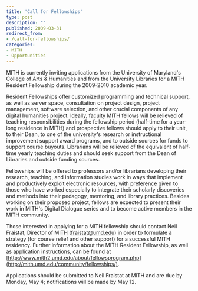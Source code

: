 ```yaml
---
title: 'Call for Fellowships'
type: post
description: ""
published: 2009-03-31
redirect_from: 
- /call-for-fellowships/
categories:
- MITH
- Opportunities
---
```

MITH is currently inviting applications from the University of Maryland's College of Arts & Humanities and from the University Libraries for a MITH Resident Fellowship during the 2009-2010 academic year.

Resident Fellowships offer customized programming and technical support, as well as server space, consultation on project design, project management, software selection, and other crucial components of any digital humanities project. Ideally, faculty MITH fellows will be relieved of teaching responsibilities during the fellowship period (half-time for a year-long residence in MITH) and prospective fellows should apply to their unit, to their Dean, to one of the university's research or instructional improvement support award programs, and to outside sources for funds to support course buyouts. Librarians will be relieved of the equivalent of half-time yearly teaching duties and should seek support from the Dean of Libraries and outside funding sources.

Fellowships will be offered to professors and/or librarians developing their research, teaching, and information studies work in ways that implement and productively exploit electronic resources, with preference given to those who have worked especially to integrate their scholarly discoveries and methods into their pedagogy, mentoring, and library practices. Besides working on their proposed project, fellows are expected to present their work in MITH's Digital Dialogue series and to become active members in the MITH community.

Those interested in applying for a MITH fellowship should contact Neil Fraistat, Director of MITH ([fraistat@umd.edu](mailto:fraistat@umd.edu)) in order to formulate a strategy (for course relief and other support) for a successful MITH residency. Further information about the MITH Resident Fellowship, as well as application instructions, can be found at [http://www.mith2.umd.edu/about/fellowsprogram.php](http://mith.umd.edu/community/fellowships/).

Applications should be submitted to Neil Fraistat at MITH and are due by Monday, May 4; notifications will be made by May 12.

